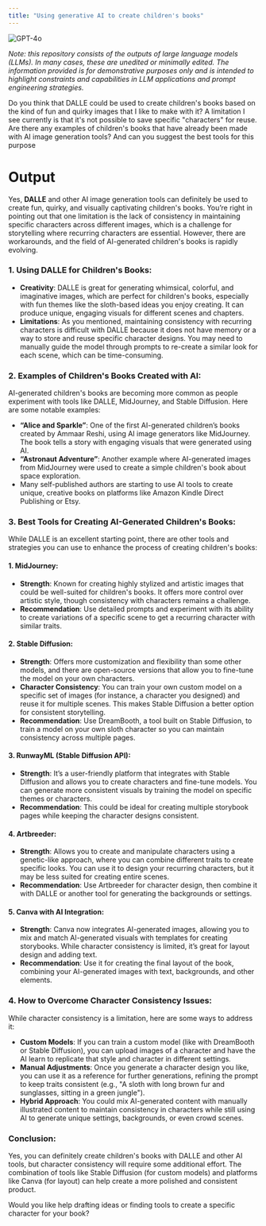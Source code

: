 ```yaml
---
title: "Using generative AI to create children's books"
---
```

![GPT-4o](https://img.shields.io/badge/GPT--4o-3333FF?style=for-the-badge&logo=openai&logoColor=white)



*Note: this repository consists of the outputs of large language models (LLMs). In many cases, these are unedited or minimally edited. The information provided is for demonstrative purposes only and is intended to highlight constraints and capabilities in LLM applications and prompt engineering strategies.*


Do you think that DALLE could be used to create children's books based on the kind of fun and quirky images that I like to make with it? A limitation I see currently is that it's not possible to save specific "characters" for reuse. Are there any examples of children's books that have already been made with AI image generation tools? And can you suggest the best tools for this purpose

# Output
Yes, **DALLE** and other AI image generation tools can definitely be used to create fun, quirky, and visually captivating children's books. You’re right in pointing out that one limitation is the lack of consistency in maintaining specific characters across different images, which is a challenge for storytelling where recurring characters are essential. However, there are workarounds, and the field of AI-generated children's books is rapidly evolving.

### 1. **Using DALLE for Children's Books**:
   - **Creativity**: DALLE is great for generating whimsical, colorful, and imaginative images, which are perfect for children's books, especially with fun themes like the sloth-based ideas you enjoy creating. It can produce unique, engaging visuals for different scenes and chapters.
   - **Limitations**: As you mentioned, maintaining consistency with recurring characters is difficult with DALLE because it does not have memory or a way to store and reuse specific character designs. You may need to manually guide the model through prompts to re-create a similar look for each scene, which can be time-consuming.

### 2. **Examples of Children's Books Created with AI**:
   AI-generated children's books are becoming more common as people experiment with tools like DALLE, MidJourney, and Stable Diffusion. Here are some notable examples:
   - **“Alice and Sparkle”**: One of the first AI-generated children’s books created by Ammaar Reshi, using AI image generators like MidJourney. The book tells a story with engaging visuals that were generated using AI.
   - **“Astronaut Adventure”**: Another example where AI-generated images from MidJourney were used to create a simple children's book about space exploration.
   - Many self-published authors are starting to use AI tools to create unique, creative books on platforms like Amazon Kindle Direct Publishing or Etsy.

### 3. **Best Tools for Creating AI-Generated Children's Books**:
   While DALLE is an excellent starting point, there are other tools and strategies you can use to enhance the process of creating children's books:

   #### 1. **MidJourney**:
   - **Strength**: Known for creating highly stylized and artistic images that could be well-suited for children's books. It offers more control over artistic style, though consistency with characters remains a challenge.
   - **Recommendation**: Use detailed prompts and experiment with its ability to create variations of a specific scene to get a recurring character with similar traits.

   #### 2. **Stable Diffusion**:
   - **Strength**: Offers more customization and flexibility than some other models, and there are open-source versions that allow you to fine-tune the model on your own characters.
   - **Character Consistency**: You can train your own custom model on a specific set of images (for instance, a character you designed) and reuse it for multiple scenes. This makes Stable Diffusion a better option for consistent storytelling.
   - **Recommendation**: Use DreamBooth, a tool built on Stable Diffusion, to train a model on your own sloth character so you can maintain consistency across multiple pages.

   #### 3. **RunwayML (Stable Diffusion API)**:
   - **Strength**: It’s a user-friendly platform that integrates with Stable Diffusion and allows you to create characters and fine-tune models. You can generate more consistent visuals by training the model on specific themes or characters.
   - **Recommendation**: This could be ideal for creating multiple storybook pages while keeping the character designs consistent.

   #### 4. **Artbreeder**:
   - **Strength**: Allows you to create and manipulate characters using a genetic-like approach, where you can combine different traits to create specific looks. You can use it to design your recurring characters, but it may be less suited for creating entire scenes.
   - **Recommendation**: Use Artbreeder for character design, then combine it with DALLE or another tool for generating the backgrounds or settings.

   #### 5. **Canva with AI Integration**:
   - **Strength**: Canva now integrates AI-generated images, allowing you to mix and match AI-generated visuals with templates for creating storybooks. While character consistency is limited, it’s great for layout design and adding text.
   - **Recommendation**: Use it for creating the final layout of the book, combining your AI-generated images with text, backgrounds, and other elements.

### 4. **How to Overcome Character Consistency Issues**:
   While character consistency is a limitation, here are some ways to address it:
   - **Custom Models**: If you can train a custom model (like with DreamBooth or Stable Diffusion), you can upload images of a character and have the AI learn to replicate that style and character in different settings.
   - **Manual Adjustments**: Once you generate a character design you like, you can use it as a reference for further generations, refining the prompt to keep traits consistent (e.g., "A sloth with long brown fur and sunglasses, sitting in a green jungle").
   - **Hybrid Approach**: You could mix AI-generated content with manually illustrated content to maintain consistency in characters while still using AI to generate unique settings, backgrounds, or even crowd scenes.

### Conclusion:
Yes, you can definitely create children's books with DALLE and other AI tools, but character consistency will require some additional effort. The combination of tools like Stable Diffusion (for custom models) and platforms like Canva (for layout) can help create a more polished and consistent product.

Would you like help drafting ideas or finding tools to create a specific character for your book?